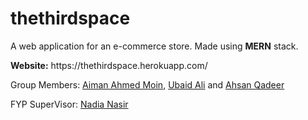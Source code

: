 # thethirdspace
A web application for an e-commerce store. Made using <strong>MERN</strong> stack.
<div><strong>Website:</strong> https://thethirdspace.herokuapp.com/</div>

Group Members: [Aiman Ahmed Moin](https://github.com/aimanahmedmoin1997), [Ubaid Ali](https://github.com/UbaidAL) and [Ahsan Qadeer](https://github.com/ahsanqadeer10)

FYP SuperVisor: [Nadia Nasir](https://habib.edu.pk/SSE/nadia-nasir/)


